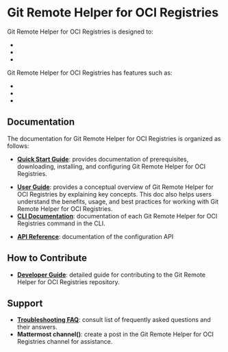 # Git Remote Helper for OCI Registries

Git Remote Helper for OCI Registries is designed to:

- <!--replace this with purpose 1-->
- <!--replace this with purpose 2-->
- <!--replace this with purpose 3 or delete, and so on-->

Git Remote Helper for OCI Registries has features such as:

- <!--replace this with feature 1-->
- <!--replace this with feature 2-->
- <!--replace this with feature 3 or delete, and so on-->

## Documentation

The documentation for Git Remote Helper for OCI Registries is organized as follows:

- **[Quick Start Guide](docs/quick-start-guide.md)**: provides documentation of prerequisites, downloading, installing, and configuring Git Remote Helper for OCI Registries.
<!--Modify the description above, as needed, based on the product and what sections are actually in the doc -->
- **[User Guide](docs/user-guide.md)**: provides a conceptual overview of Git Remote Helper for OCI Registries by explaining key concepts. This doc also helps users understand the benefits, usage, and best practices for working with Git Remote Helper for OCI Registries.
- **[CLI Documentation](docs/cli/git-remote-oci.md)**: documentation of each Git Remote Helper for OCI Registries command in the CLI.
<!-- If the product does not have CLI documentation, delete this bullet point. If the product has CLI documentation, add a link. -->
- **[API Reference](docs/apis/gitoci.act3-ai.io/v1alpha1.md)**: documentation of the configuration API
<!-- If the product does not have API reference documentation, delete this bullet point. If the product has CLI documentation, add a link. -->

## How to Contribute

- **[Developer Guide](docs/developer-guide.md)**: detailed guide for contributing to the Git Remote Helper for OCI Registries repository.

## Support

- **[Troubleshooting FAQ](docs/troubleshooting-faq.md)**: consult list of frequently asked questions and their answers.
- **Mattermost channel(<!-- replace this with a URL and make link active -->)**: create a post in the Git Remote Helper for OCI Registries channel for assistance.
